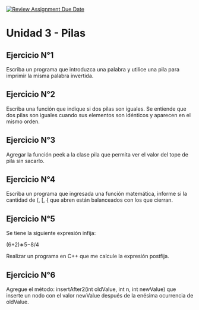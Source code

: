 [![Review Assignment Due Date](https://classroom.github.com/assets/deadline-readme-button-24ddc0f5d75046c5622901739e7c5dd533143b0c8e959d652212380cedb1ea36.svg)](https://classroom.github.com/a/pRv71FPR)
# Unidad 3 - Pilas

## Ejercicio N°1

Escriba un programa que introduzca una palabra y utilice una pila para imprimir la misma
palabra invertida.


## Ejercicio N°2

Escriba una función que indique si dos pilas son iguales. Se entiende que dos pilas son
iguales cuando sus elementos son idénticos y aparecen en el mismo orden.


## Ejercicio N°3

Agregar la función peek a la clase pila que permita ver el valor del tope de pila sin sacarlo.


## Ejercicio N°4

Escriba un programa que ingresada una función matemática, informe si la
cantidad de (, [, { que abren están balanceados con los que cierran.


## Ejercicio N°5

Se tiene la siguiente expresión infija:

(6+2)∗5−8/4

Realizar un programa en C++ que me calcule la expresión postfija.


## Ejercicio N°6

Agregue el método: insertAfter2(int oldValue, int n, int newValue) que inserte un nodo
con el valor newValue después de la enésima ocurrencia de oldValue.
